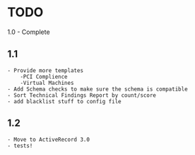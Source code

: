 TODO
===
1.0 - Complete

1.1
---
	- Provide more templates
		-PCI Complience
		-Virtual Machines
	- Add Schema checks to make sure the schema is compatible
	- Sort Technical Findings Report by count/score	
	- add blacklist stuff to config file

1.2
---
	- Move to ActiveRecord 3.0
	- tests!

